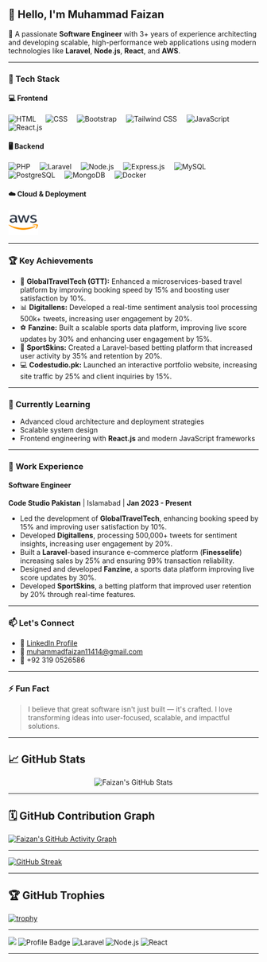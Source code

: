 ## 👋 Hello, I'm Muhammad Faizan

🔹 A passionate **Software Engineer** with 3+ years of experience architecting and developing scalable, high-performance web applications using modern technologies like **Laravel**, **Node.js**, **React**, and **AWS**.

---

### 🚀 Tech Stack

#### 💻 Frontend

<p align="left">
  <img src="https://cdn.jsdelivr.net/gh/devicons/devicon/icons/html5/html5-original.svg" alt="HTML" width="50" height="50" style="margin-right: 15px;"/>
  <img src="https://cdn.jsdelivr.net/gh/devicons/devicon/icons/css3/css3-original.svg" alt="CSS" width="50" height="50" style="margin-right: 15px;"/>
  <img src="https://cdn.jsdelivr.net/gh/devicons/devicon/icons/bootstrap/bootstrap-plain.svg" alt="Bootstrap" width="50" height="50" style="margin-right: 15px;"/>
  <img src="https://cdn.jsdelivr.net/gh/devicons/devicon@latest/icons/tailwindcss/tailwindcss-original.svg" alt="Tailwind CSS" width="50" height="50" style="margin-right: 15px;"/>
  <img src="https://cdn.jsdelivr.net/gh/devicons/devicon/icons/javascript/javascript-original.svg" alt="JavaScript" width="50" height="50" style="margin-right: 15px;"/>
  <img src="https://cdn.jsdelivr.net/gh/devicons/devicon/icons/react/react-original.svg" alt="React.js" width="50" height="50" style="margin-right: 15px;"/>
</p>

#### 🖥️ Backend

<p align="left">
  <img src="https://cdn.jsdelivr.net/gh/devicons/devicon/icons/php/php-original.svg" alt="PHP" width="50" height="50" style="margin-right: 15px;"/>
  <img src="https://cdn.jsdelivr.net/gh/devicons/devicon@latest/icons/laravel/laravel-original.svg" alt="Laravel" width="50" height="50" style="margin-right: 15px;"/>
  <img src="https://cdn.jsdelivr.net/gh/devicons/devicon/icons/nodejs/nodejs-original.svg" alt="Node.js" width="50" height="50" style="margin-right: 15px;"/>
  <img src="https://cdn.jsdelivr.net/gh/devicons/devicon/icons/express/express-original.svg" alt="Express.js" width="50" height="50" style="margin-right: 15px;"/>
  <img src="https://cdn.jsdelivr.net/gh/devicons/devicon/icons/mysql/mysql-original-wordmark.svg" alt="MySQL" width="50" height="50" style="margin-right: 15px;"/>
  <img src="https://cdn.jsdelivr.net/gh/devicons/devicon/icons/postgresql/postgresql-original-wordmark.svg" alt="PostgreSQL" width="50" height="50" style="margin-right: 15px;"/>
  <img src="https://cdn.jsdelivr.net/gh/devicons/devicon/icons/mongodb/mongodb-original.svg" alt="MongoDB" width="50" height="50" style="margin-right: 15px;"/>
  <img src="https://cdn.jsdelivr.net/gh/devicons/devicon/icons/docker/docker-original-wordmark.svg" alt="Docker" width="50" height="50" style="margin-right: 15px;"/>
</p>

#### ☁️ Cloud & Deployment

<p align="left">
  <img src="https://raw.githubusercontent.com/devicons/devicon/master/icons/amazonwebservices/amazonwebservices-original-wordmark.svg" alt="AWS" width="60" height="50" />
</p>

---

### 🏆 Key Achievements

- 🛫 **GlobalTravelTech (GTT):** Enhanced a microservices-based travel platform by improving booking speed by 15% and boosting user satisfaction by 10%.
- 📊 **Digitallens:** Developed a real-time sentiment analysis tool processing 500k+ tweets, increasing user engagement by 20%.
- ⚽ **Fanzine:** Built a scalable sports data platform, improving live score updates by 30% and enhancing user engagement by 15%.
- 🎯 **SportSkins:** Created a Laravel-based betting platform that increased user activity by 35% and retention by 20%.
- 💻 **Codestudio.pk:** Launched an interactive portfolio website, increasing site traffic by 25% and client inquiries by 15%.

---

### 🌱 Currently Learning

- Advanced cloud architecture and deployment strategies
- Scalable system design
- Frontend engineering with **React.js** and modern JavaScript frameworks

---

### 💼 **Work Experience**

#### **Software Engineer**  
**Code Studio Pakistan** | Islamabad | **Jan 2023 - Present**

- Led the development of **GlobalTravelTech**, enhancing booking speed by 15% and improving user satisfaction by 10%.
- Developed **Digitallens**, processing 500,000+ tweets for sentiment insights, increasing user engagement by 20%.
- Built a **Laravel**-based insurance e-commerce platform (**Finesselife**) increasing sales by 25% and ensuring 99% transaction reliability.
- Designed and developed **Fanzine**, a sports data platform improving live score updates by 30%.
- Developed **SportSkins**, a betting platform that improved user retention by 20% through real-time features.

---

### 📫 Let's Connect

- 🔗 [LinkedIn Profile](https://www.linkedin.com/in/muhammad-faizan-iqbal/)
- 📧 muhammadfaizan11414@gmail.com
- 📱 +92 319 0526586

---

### ⚡ Fun Fact

> I believe that great software isn't just built — it's crafted. I love transforming ideas into user-focused, scalable, and impactful solutions.

---

## 📈 GitHub Stats

<p align="center">
  <img src="https://github-readme-stats.vercel.app/api?username=Faizan&show_icons=true&hide_title=true&count_private=true&hide=prs&theme=radical" alt="Faizan's GitHub Stats"/>
</p>

---

## 🗓️ GitHub Contribution Graph

[![Faizan's GitHub Activity Graph](https://github-readme-activity-graph.vercel.app/graph?username=userFaizan&theme=tokyonight)](https://github.com/ashutosh00710/github-readme-activity-graph)

---

[![GitHub Streak](https://github-readme-streak-stats.herokuapp.com/?user=userFaizan&theme=radical)](https://git.io/streak-stats)

---

## 🏆 GitHub Trophies

[![trophy](https://github-profile-trophy.vercel.app/?username=userFaizan&theme=radical)](https://github.com/ryo-ma/github-profile-trophy)

---

![](https://komarev.com/ghpvc/?username=userFaizan&style=flat-square&color=blue)
![Profile Badge](https://img.shields.io/badge/Software%20Engineer-Full--Stack-blue)
![Laravel](https://img.shields.io/badge/-Laravel-red?logo=laravel)
![Node.js](https://img.shields.io/badge/-Node.js-green?logo=node.js)
![React](https://img.shields.io/badge/-React-61DAFB?logo=react&logoColor=black)

---

